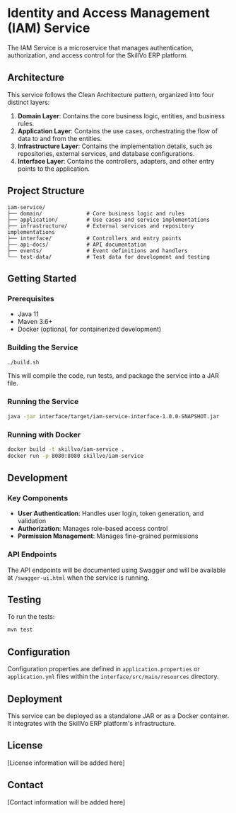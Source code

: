 # Identity and Access Management (IAM) Service

The IAM Service is a microservice that manages authentication, authorization, and access control for the SkillVo ERP platform.

## Architecture

This service follows the Clean Architecture pattern, organized into four distinct layers:

1. **Domain Layer**: Contains the core business logic, entities, and business rules.
2. **Application Layer**: Contains the use cases, orchestrating the flow of data to and from the entities.
3. **Infrastructure Layer**: Contains the implementation details, such as repositories, external services, and database configurations.
4. **Interface Layer**: Contains the controllers, adapters, and other entry points to the application.

## Project Structure

```
iam-service/
├── domain/              # Core business logic and rules
├── application/         # Use cases and service implementations
├── infrastructure/      # External services and repository implementations
├── interface/           # Controllers and entry points
├── api-docs/            # API documentation
├── events/              # Event definitions and handlers
└── test-data/           # Test data for development and testing
```

## Getting Started

### Prerequisites

- Java 11
- Maven 3.6+
- Docker (optional, for containerized development)

### Building the Service

```bash
./build.sh
```

This will compile the code, run tests, and package the service into a JAR file.

### Running the Service

```bash
java -jar interface/target/iam-service-interface-1.0.0-SNAPSHOT.jar
```

### Running with Docker

```bash
docker build -t skillvo/iam-service .
docker run -p 8080:8080 skillvo/iam-service
```

## Development

### Key Components

- **User Authentication**: Handles user login, token generation, and validation
- **Authorization**: Manages role-based access control
- **Permission Management**: Manages fine-grained permissions

### API Endpoints

The API endpoints will be documented using Swagger and will be available at `/swagger-ui.html` when the service is running.

## Testing

To run the tests:

```bash
mvn test
```

## Configuration

Configuration properties are defined in `application.properties` or `application.yml` files within the `interface/src/main/resources` directory.

## Deployment

This service can be deployed as a standalone JAR or as a Docker container. It integrates with the SkillVo ERP platform's infrastructure.

## License

[License information will be added here]

## Contact

[Contact information will be added here] 